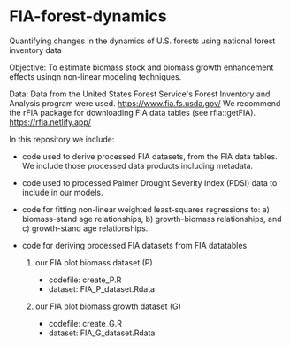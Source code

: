 # FIA-forest-dynamics

Quantifying changes in the dynamics of U.S. forests using national forest inventory data

Objective:  To estimate biomass stock and biomass growth enhancement effects usingn non-linear modeling techniques. 

Data:  Data from the United States Forest Service's Forest Inventory and Analysis program were used. https://www.fia.fs.usda.gov/
We recommend the rFIA package for downloading FIA data tables (see rfia::getFIA).  https://rfia.netlify.app/ 

In this repository we include: 
* code used to derive processed FIA datasets, from the FIA data tables.  We include those processed data products including metadata.
* code used to processed Palmer Drought Severity Index (PDSI) data to include in our models.
* code for fitting non-linear weighted least-squares regressions to: 
    a) biomass-stand age relationships, 
    b) growth-biomass relationships, and 
    c) growth-stand age relationships.

* code for deriving processed FIA datasets from FIA datatables
    1.  our FIA plot biomass dataset (P)
        - codefile: create_P.R
        - dataset: FIA_P_dataset.Rdata
    
    2. our FIA plot biomass growth dataset (G)
        - codefile: create_G.R
        - dataset: FIA_G_dataset.Rdata
